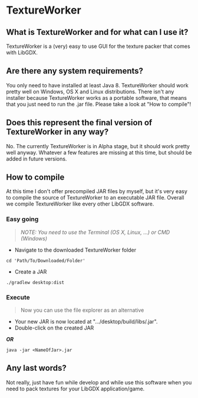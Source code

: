 # TextureWorker

## What is TextureWorker and for what can I use it?

TextureWorker is a (very) easy to use GUI for the texture packer that comes with LibGDX.

## Are there any system requirements?

You only need to have installed at least Java 8. TextureWorker should work pretty well on Windows, OS X and Linux distributions.
There isn't any installer because TextureWorker works as a portable software, that means that you just need to run the .jar file. Please take a look at "How to compile"!

## Does this represent the final version of TextureWorker in any way?

No. The currently TextureWorker is in Alpha stage, but it should work pretty well anyway. Whatever a few features are missing at this time, but should be added in future versions.

## How to compile

At this time I don't offer precompiled JAR files by myself, but it's very easy to compile the source of TextureWorker to an executable JAR file. Overall we compile TextureWorker like every other LibGDX software.

### Easy going

> *NOTE: You need to use the Terminal (OS X, Linux, ...) or CMD (Windows)*

* Navigate to the downloaded TextureWorker folder

```
cd 'Path/To/Downloaded/Folder'
```

* Create a JAR

```
./gradlew desktop:dist
```

### Execute

> Now you can use the file explorer as an alternative

* Your new JAR is now located at ".../desktop/build/libs/<NameOfJar>.jar".
* Double-click on the created JAR

**_OR_**

```
java -jar <NameOfJar>.jar
```

## Any last words?

Not really, just have fun while develop and while use this software when you need to pack textures for your LibGDX application/game.
